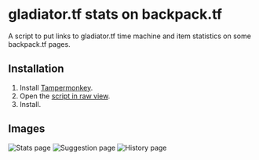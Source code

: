 # gladiator.tf stats on backpack.tf

A script to put links to gladiator.tf time machine and item statistics on some backpack.tf pages.

## Installation

1. Install [Tampermonkey](https://www.tampermonkey.net/).
2. Open the [script in raw view](https://github.com/mninc/gladiator.tf-stats-bptf/raw/master/gladiatortf-stats-bptf.user.js).
3. Install.

## Images

![Stats page](https://github.com/gladiatortf/gladiator.tf-stats-bptf/assets/26234962/f48f02fc-f331-4fa5-bb10-7f38a63e5267)
![Suggestion page](https://github.com/gladiatortf/gladiator.tf-stats-bptf/assets/26234962/fa03cc20-0323-4560-9c7d-1a0caa804fbf)
![History page](https://github.com/gladiatortf/gladiator.tf-stats-bptf/assets/26234962/cc32e879-935d-4bc2-9cf5-35b6adc991ba)
